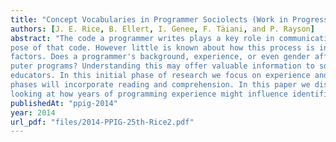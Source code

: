 ```yaml
---
title: "Concept Vocabularies in Programmer Sociolects (Work in Progress)"
authors: [J. E. Rice, B. Ellert, I. Genee, F. Täiani, and P. Rayson]
abstract: "The code a programmer writes plays a key role in communicating the intent and pur-
pose of that code. However little is known about how this process is influenced by sociological
factors. Does a programmer's background, experience, or even gender affect how they write com-
puter programs? Understanding this may offer valuable information to software developers and
educators. In this initial phase of research we focus on experience and writing, while upcoming
phases will incorporate reading and comprehension. In this paper we discuss an early experiment
looking at how years of programming experience might influence identifier formation."
publishedAt: "ppig-2014"
year: 2014
url_pdf: "files/2014-PPIG-25th-Rice2.pdf"
---
```

